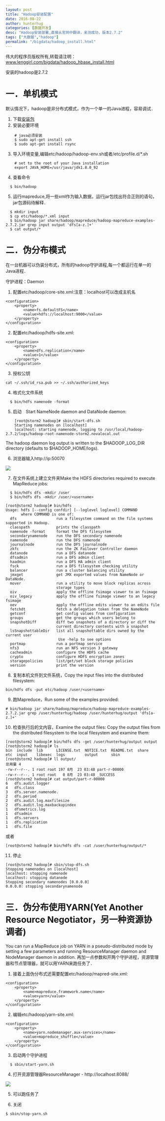 ```yaml
---
layout: post  
title: "Hadoop安装配置"
date: 2016-08-22
author: hunterhug
categories: [数据开发]
desc: "Hadoop安装部署,直接从官网中翻译，亲测成功，版本2.7.2"
tags: ["大数据","hadoop"]
permalink: "/bigdata/hadoop_install.html"
--- 
```


伟大的程序员版权所有,转载请注明：www.lenggirl.com/bigdata/hadoop_hbase_install.html

安装的hadoop是2.7.2

# 一．单机模式
默认情况下，hadoop是非分布式模式，作为一个单一的Java进程，容易调试．

1. 下载[安装包](http://www.apache.org/dyn/closer.cgi/hadoop/common/)
2. 安装必要环境

```
    # java必须安装
    $ sudo apt-get install ssh
    $ sudo apt-get install rsync
```

3. 导入环境变量,编辑etc/hadoop/hadoop-env.sh或者/etc/profile.d/*.sh

```
    # set to the root of your Java installation
    export JAVA_HOME=/usr/java/jdk1.8.0_92
```

4. 查看命令

```
  $ bin/hadoop
```

5. 运行mapreduce,将一些xml作为输入数据，运行jar包找出符合正则的语句，jar包源码待解释．

```
  $ mkdir input
  $ cp etc/hadoop/*.xml input
  $ bin/hadoop jar share/hadoop/mapreduce/hadoop-mapreduce-examples-2.7.2.jar grep input output 'dfs[a-z.]+'
  $ cat output/*
```

# 二．伪分布模式
在一台机器可以伪装分布式，所有的hadoop守护进程,每一个都运行在单一的Java进程．

守护进程：Daemon

1. 配置etc/hadoop/core-site.xml:注意：localhost可以改成主机名

```
<configuration>
    <property>
        <name>fs.defaultFS</name>
        <value>hdfs://localhost:9000</value>
    </property>
</configuration>
```

2. 配置etc/hadoop/hdfs-site.xml:

```
<configuration>
    <property>
        <name>dfs.replication</name>
        <value>1</value>
    </property>
</configuration>
```

3. 授权公钥

```
cat ~/.ssh/id_rsa.pub >> ~/.ssh/authorized_keys 

```

4. 格式化文件系统

```
  $ bin/hdfs namenode -format
```

5. 启动　Start NameNode daemon and DataNode daemon:

```
    [root@storm2 hadoop]# sbin/start-dfs.sh 
    Starting namenodes on [localhost]
    localhost: starting namenode, logging to /usr/local/hadoop-2.7.2/logs/hadoop-root-namenode-storm2.novalocal.out
```

The hadoop daemon log output is written to the $HADOOP_LOG_DIR directory (defaults to $HADOOP_HOME/logs).

6. 浏览器输入http://ip:50070

<img src="https://raw.githubusercontent.com/hunterhug/hunterhug.github.io/master/img/hadoop.jpg"/>

7. 在文件系统上建立文件夹Make the HDFS directories required to execute MapReduce jobs:

```
  $ bin/hdfs dfs -mkdir /user
  $ bin/hdfs dfs -mkdir /user/<username>
```

```
[root@storm2 hadoop]# bin/hdfs 
Usage: hdfs [--config confdir] [--loglevel loglevel] COMMAND
       where COMMAND is one of:
  dfs                  run a filesystem command on the file systems supported in Hadoop.
  classpath            prints the classpath
  namenode -format     format the DFS filesystem
  secondarynamenode    run the DFS secondary namenode
  namenode             run the DFS namenode
  journalnode          run the DFS journalnode
  zkfc                 run the ZK Failover Controller daemon
  datanode             run a DFS datanode
  dfsadmin             run a DFS admin client
  haadmin              run a DFS HA admin client
  fsck                 run a DFS filesystem checking utility
  balancer             run a cluster balancing utility
  jmxget               get JMX exported values from NameNode or DataNode.
  mover                run a utility to move block replicas across
                       storage types
  oiv                  apply the offline fsimage viewer to an fsimage
  oiv_legacy           apply the offline fsimage viewer to an legacy fsimage
  oev                  apply the offline edits viewer to an edits file
  fetchdt              fetch a delegation token from the NameNode
  getconf              get config values from configuration
  groups               get the groups which users belong to
  snapshotDiff         diff two snapshots of a directory or diff the
                       current directory contents with a snapshot
  lsSnapshottableDir   list all snapshottable dirs owned by the current user
						Use -help to see options
  portmap              run a portmap service
  nfs3                 run an NFS version 3 gateway
  cacheadmin           configure the HDFS cache
  crypto               configure HDFS encryption zones
  storagepolicies      list/get/set block storage policies
  version              print the version
```

8. 复制本机文件到文件系统，Copy the input files into the distributed filesystem:

```
bin/hdfs dfs -put etc/hadoop /user/<username>
```

9. 跑Mapreduce，Run some of the examples provided:

```
# bin/hadoop jar share/hadoop/mapreduce/hadoop-mapreduce-examples-2.7.2.jar grep /user/hunterhug/hadoop /user/hunterhug/output 'dfs[a-z.]+'

```

10. 检查执行后的文内容，Examine the output files: Copy the output files from the distributed filesystem to the local filesystem and examine them:

```
[root@storm2 hadoop]# bin/hdfs dfs -get /user/hunterhug/output output
[root@storm2 hadoop]# ls
bin  include  lib      LICENSE.txt  NOTICE.txt  README.txt  share
etc  input    libexec  logs         output      sbin
[root@storm2 hadoop]# ll output/
总用量 4
-rw-r--r--. 1 root root 197 8月  23 03:48 part-r-00000
-rw-r--r--. 1 root root   0 8月  23 03:48 _SUCCESS
[root@storm2 hadoop]# cat output/part-r-00000 
6	dfs.audit.logger
4	dfs.class
3	dfs.server.namenode.
2	dfs.period
2	dfs.audit.log.maxfilesize
2	dfs.audit.log.maxbackupindex
1	dfsmetrics.log
1	dfsadmin
1	dfs.servers
1	dfs.replication
1	dfs.file
```

或者

```
[root@storm2 hadoop]# bin/hdfs dfs -cat /user/hunterhug/output/*
```

11. 停止

```
[root@storm2 hadoop]# sbin/stop-dfs.sh 
Stopping namenodes on [localhost]
localhost: stopping namenode
localhost: stopping datanode
Stopping secondary namenodes [0.0.0.0]
0.0.0.0: stopping secondarynamenode

```

# 三．伪分布使用YARN(Yet Another Resource Negotiator，另一种资源协调者)
You can run a MapReduce job on YARN in a pseudo-distributed mode by setting a few parameters and running ResourceManager daemon and NodeManager daemon in addition.
再加一点参数和开两个守护进程，资源管理器和节点管理器，就可以用YARN来跑任务了．

1. 接着上面伪分布式还需要配置etc/hadoop/mapred-site.xml:

```
<configuration>
    <property>
        <name>mapreduce.framework.name</name>
        <value>yarn</value>
    </property>
</configuration>
```

2. 编辑etc/hadoop/yarn-site.xml:

```
<configuration>
    <property>
        <name>yarn.nodemanager.aux-services</name>
        <value>mapreduce_shuffle</value>
    </property>
</configuration>
```

3. 启动两个守护进程

```
  $ sbin/start-yarn.sh
```

4. 打开资源管理器ResourceManager - http://localhost:8088/

<img src="https://raw.githubusercontent.com/hunterhug/hunterhug.github.io/master/img/hadoop1.jpg"/>

5. 可以跑任务了

6. 关闭

```
$ sbin/stop-yarn.sh
```